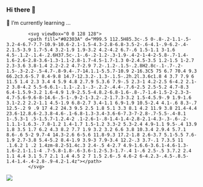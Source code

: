 ### Hi there 👋
🌱 I’m currently learning ...

            <svg viewBox="0 0 128 128">
            <path fill="#02303A" d="M99.5 112.5H85.3c-.5 0-.8-.2-1.1-.5-3.2-4-6.7-7.7-10.9-10.6-2.1-1.5-4.3-2.8-6.8-3.5-2-.6-4.1-.9-6.2-.4-2.1.5-3.9 1.7-5.4 3.2-1.9 1.9-3.2 4.2-4.2 6.7-.6 1.5-1.1 3-1.6 4.5-.1.2-.1.4-.2.6H37.5c-.1-.6-.2-1.2-.3-1.9-.4-2-1-4-2-5.8-.7-1.4-1.6-2.6-2.8-3.6-1.3-1.1-2.8-1.7-4.5-1.7-1.3 0-2.4.5-3.5 1.2-1.5 1-2.7 2.3-3.6 3.8-1.4 2.2-2.2 4.7-2.9 7.2-.1.2-.1.5-.2.8H2.8c-.1-.7-.2-1.5-.3-2.2-.5-4.7-.8-9.4-.7-14.1.1-5.5.7-10.9 2-16.3C5 75 6.7 70.4 9.3 66.2c3.6-5.7 8.4-9.8 14.7-12.3.2-.1.3-.1.5-.2h.2l.3.6c1.8 4 3.7 7.9 6 11.5 1.4 2.3 3.4 4 5.9 4.8 2.7.9 5.3.6 7.9-.5 2.3-1 4.2-2.5 6-4.2 2.1-2 3.8-4.2 5.5-6.6.1-.1.1-.2.1-.3-.2.2-.4.4-.7.6-2.5 2.5-5.2 4.7-8.3 6.4-1.5.9-3.2 1.6-4.9 1.9-2.5.5-4.8.2-6.8-1.6-.8-.7-1.4-1.5-2-2.3-3-4.7-5.6-9.6-8-14.6-.5-1-.9-2-1-3.2-.2-1.7.3-3.2 1.5-4.5.9-.9 1.9-1.6 3.1-2.2 2.2-1.1 4.5-1.9 6.8-2.7 3.4-1.1 6.9-1.9 10.5-2.4 4.1-.6 8.3-.7 12.5-.2 9 .9 17 4.2 24.3 9.5 2.5 1.8 5.1 3.3 8.1 4.2 11.9 3.8 21.4-4.4 23.6-12.8.6-2.3.8-4.6-.1-6.8-1.3-3.4-3.6-6-7.3-7-2.8-.7-5.5-.4-8.1 1-.5.3-1 .5-1.5.7-1.2.4-2 .1-2.6-1-.8-1.4-1.4-2.8-2.1-4.3-.3-.6-.2-1.1.1-1.6.3-.7.8-1.2 1.4-1.7 1.5-1.2 3.3-2 5.3-2.4 4.9-1.1 9.5-.4 13.9 1.8 3.5 1.7 6.2 4.3 8.2 7.7 1.9 3.2 3.2 6.6 3.8 10.3.4 2.9.4 5.7.1 8.6-.6 5-2 9.7-4 14.3-2.6 6-5.6 11.8-9.3 17.2-1.8 2.6-3.7 5.1-5.5 7.6-1.9 2.7-3.8 5.4-5.2 8.4-1.9 3.9-3 7.9-3.4 12.2-.3 3.7-.1 7.3.5 11 .1.6.2 1 .2 1.4zm-8.2-51.4c.3 2.4-.5 4-2.7 4.9-1.6.6-3.6.1-4.6-1.3-1.6-2.1-1.1-4 .7-5.8-1.8-.6-3.6-1.2-5.3-1.7-.4 1-.6 2.5-.5 3.7.2 2.4 1.1 4.4 3.1 5.7 2.1 1.4 4.5 2 7 1.5 2.6-.5 4.6-2 6-4.2.3-.4.5-.8.5-1.4-1.4-.4-2.8-.9-4.2-1.4z"></path>
            </svg>
          
  <img src="https://cdn.jsdelivr.net/gh/devicons/devicon/icons/gradle/gradle-plain.svg" />
          
          
<!--
**yluo3421/yluo3421** is a ✨ _special_ ✨ repository because its `README.md` (this file) appears on your GitHub profile.

Here are some ideas to get you started:

- 🔭 I’m currently working on ...
- 🌱 I’m currently learning ...
- 👯 I’m looking to collaborate on ...
- 🤔 I’m looking for help with ...
- 💬 Ask me about ...
- 📫 How to reach me: ...
- 😄 Pronouns: ...
- ⚡ Fun fact: ...
-->
